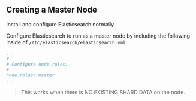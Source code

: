 ## Creating a Master Node
Install and configure Elasticsearch normally.

Configure Elasticsearch to run as a master node by including the following inside of `/etc/elasticsearch/elasticsearch.yml`:
```yml
...
#
# Configure node roles:
#
node.roles: master
...
```
> This works when there is NO EXISTING SHARD DATA on the node.

